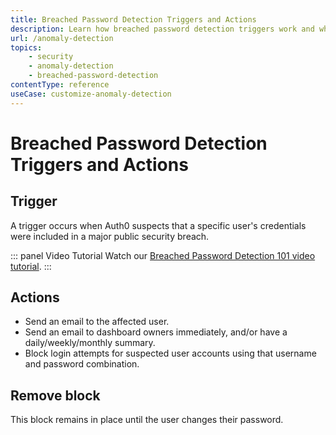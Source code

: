 ```yaml
---
title: Breached Password Detection Triggers and Actions
description: Learn how breached password detection triggers work and what actions are taken. Also learn how to clear blocks.
url: /anomaly-detection
topics:
    - security
    - anomaly-detection
    - breached-password-detection
contentType: reference
useCase: customize-anomaly-detection
---
```

# Breached Password Detection Triggers and Actions

## Trigger

A trigger occurs when Auth0 suspects that a specific user's credentials were included in a major public security breach.

::: panel Video Tutorial
Watch our [Breached Password Detection 101 video tutorial](https://auth0.com/resources/videos/learn-about-breached-password-detection).
:::

## Actions

* Send an email to the affected user.
* Send an email to dashboard owners immediately, and/or have a daily/weekly/monthly summary.
* Block login attempts for suspected user accounts using that username and password combination.

## Remove block

This block remains in place until the user changes their password.
